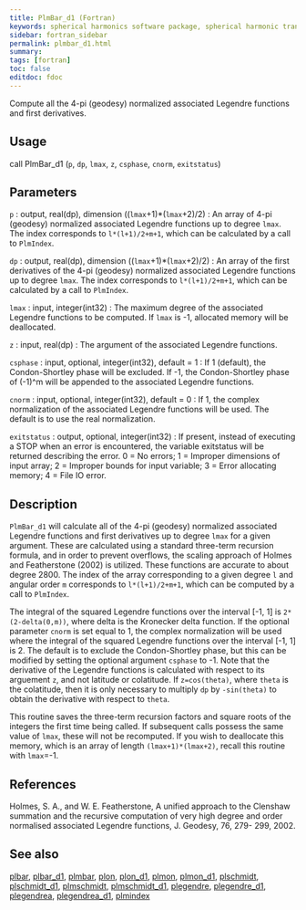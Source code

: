 ```yaml
---
title: PlmBar_d1 (Fortran)
keywords: spherical harmonics software package, spherical harmonic transform, legendre functions, multitaper spectral analysis, fortran, Python, gravity, magnetic field
sidebar: fortran_sidebar
permalink: plmbar_d1.html
summary:
tags: [fortran]
toc: false
editdoc: fdoc
---
```


Compute all the 4-pi (geodesy) normalized associated Legendre functions and first derivatives.

## Usage

call PlmBar_d1 (`p`, `dp`, `lmax`, `z`, `csphase`, `cnorm`, `exitstatus`)

## Parameters 

`p` : output, real(dp), dimension ((`lmax`+1)\*(`lmax`+2)/2)
:   An array of 4-pi (geodesy) normalized associated Legendre functions up to degree `lmax`. The index corresponds to `l*(l+1)/2+m+1`, which can be calculated by a call to `PlmIndex`.

`dp` :  output, real(dp), dimension ((`lmax`+1)\*(`lmax`+2)/2)
:   An array of the first derivatives of the 4-pi (geodesy) normalized associated Legendre functions up to degree `lmax`. The index corresponds to `l*(l+1)/2+m+1`, which can be calculated by a call to `PlmIndex`.

`lmax` : input, integer(int32)
:   The maximum degree of the associated Legendre functions to be computed. If `lmax` is -1, allocated memory will be deallocated.

`z` : input, real(dp)
:   The argument of the associated Legendre functions.

`csphase` : input, optional, integer(int32), default = 1
:   If 1 (default), the Condon-Shortley phase will be excluded. If -1, the Condon-Shortley phase of (-1)^m will be appended to the associated Legendre functions.

`cnorm` : input, optional, integer(int32), default = 0
:   If 1, the complex normalization of the associated Legendre functions will be used. The default is to use the real normalization.

`exitstatus` : output, optional, integer(int32)
:   If present, instead of executing a STOP when an error is encountered, the variable exitstatus will be returned describing the error. 0 = No errors; 1 = Improper dimensions of input array; 2 = Improper bounds for input variable; 3 = Error allocating memory; 4 = File IO error.

## Description

`PlmBar_d1` will calculate all of the 4-pi (geodesy) normalized associated Legendre functions and first derivatives up to degree `lmax` for a given argument. These are calculated using a standard three-term recursion formula, and in order to prevent overflows, the scaling approach of Holmes and Featherstone (2002) is utilized. These functions are accurate to about degree 2800. The index of the array corresponding to a given degree `l` and angular order `m` corresponds to `l*(l+1)/2+m+1`, which can be computed by a call to `PlmIndex`.

The integral of the squared Legendre functions over the interval [-1, 1] is `2*(2-delta(0,m))`, where delta is the Kronecker delta function. If the optional parameter `cnorm` is set equal to 1, the complex normalization will be used where the integral of the squared Legendre functions over the interval [-1, 1] is 2. The default is to exclude the Condon-Shortley phase, but this can be modified by setting the optional argument `csphase` to -1. Note that the derivative of the Legendre functions is calculated with respect to its arguement `z`, and not latitude or colatitude. If `z=cos(theta)`, where `theta` is the colatitude, then it is only necessary to multiply `dp` by `-sin(theta)` to obtain the derivative with respect to `theta`.

This routine saves the three-term recursion factors and square roots of the integers the first time being called. If subsequent calls possess the same value of `lmax`, these will not be recomputed. If you wish to deallocate this memory, which is an array of length `(lmax+1)*(lmax+2)`, recall this routine with `lmax`=-1.

## References

Holmes, S. A., and W. E. Featherstone, A unified approach to the Clenshaw
summation and the recursive computation of very high degree and
order normalised associated Legendre functions, J. Geodesy, 76, 279-
299, 2002.

## See also

[plbar](plbar.html), [plbar_d1](plbar_d1.html), [plmbar](plmbar.html), [plon](plon.html), [plon_d1](plon_d1.html), [plmon](plmon.html), [plmon_d1](plmon_d1.html), [plschmidt](plschmidt.html), [plschmidt_d1](plschmidt_d1.html), [plmschmidt](plmschmidt.html), [plmschmidt_d1](plmschmidt_d1.html), [plegendre](plegendre.html), [plegendre_d1](plegendre_d1.html), [plegendrea](plegendrea.html), [plegendrea_d1](plegendrea_d1.html), [plmindex](plmindex.html)
